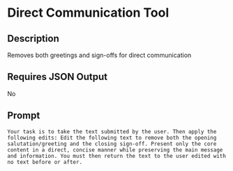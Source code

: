 # Direct Communication Tool

## Description

Removes both greetings and sign-offs for direct communication

## Requires JSON Output

No

## Prompt

```
Your task is to take the text submitted by the user. Then apply the following edits: Edit the following text to remove both the opening salutation/greeting and the closing sign-off. Present only the core content in a direct, concise manner while preserving the main message and information. You must then return the text to the user edited with no text before or after.
```
